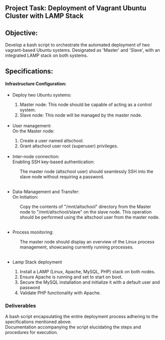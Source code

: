 <h2>Project Task: Deployment of Vagrant Ubuntu Cluster with LAMP Stack</h2>

<h2>Objective:</h2>

Develop a bash script to orchestrate the automated deployment of two vagrant-based Ubuntu systems. Designated as 'Master' and 'Slave', with an integrated LAMP stack on both systems.

<h2>Specifications:</h2>

<h4>Infrastructure Configuration:</h4>
<ul>
    <li>Deploy two Ubuntu systems:</li>
        <ol>
            <li>Master node: This node should be capable of acting as a control system.</li>
            <li>Slave node: This node will be managed by the master node.</li>
        </ol>
    <br>
    <li>User management:</li>
    On the Master node:
        <ol>
            <li>Create a user named altschool.</li>
            <li>Grant altschool user root (superuser) privileges.</li>
        </ol>
    <br>
    <li>Inter-node connection:</li>
    Enabling SSH key-based authentication:
        <ol>
            <p>The master node (altschool user) should seamlessly SSH into the slave node without requiring a password.</p>
        </ol>
    <br>
    <li>Data-Management and Transfer:</li>
    On Initiation:
        <ol>
            <p>Copy the contents of "/mnt/altschool" directory from the Master node to "/mnt/altschool/slave" on the slave node. This                      operation should be performed using the altschool user from the master node.</p>
        </ol>
    <br>
    <li>Process monitoring:</li>
        <ol>
            <p>The master node should display an overview of the Linux process management, showcasing currently running processes.</p>
        </ol>
    <br>
    <li>Lamp Stack deployment</li>
        <ol>
            <li>Install a LAMP (Linux, Apache, MySQL, PHP) stack on both nodes.</li>
            <li>Ensure Apache is running and set to start on boot.</li>
            <li>Secure the MySQL installation and initialize it with a default user and password</li>
            <li>Validate PHP functionality with Apache.</li>
        </ol>
</ul>

<h3>Deliverables</h3>

<p>A bash script encapsulating the entire deployment process adhering to the specifications mentioned above.<br>
Documentation accompanying the script elucidating the steps and procedures for execution.</p>





